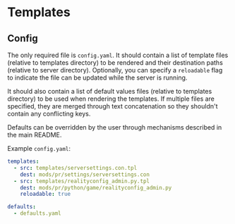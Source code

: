 # Templates

## Config

The only required file is `config.yaml`. 
It should contain a list of template files (relative to templates directory) to be rendered
and their destination paths (relative to server directory).
Optionally, you can specify a `reloadable` flag to indicate the file can be updated while the server is running.

It should also contain a list of default values files (relative to templates directory) to be used when rendering the templates.
If multiple files are specified, they are merged through text concatenation so they shouldn't contain any conflicting keys.

Defaults can be overridden by the user through mechanisms described in the main README.

Example `config.yaml`:

```yaml
templates:
  - src: templates/serversettings.con.tpl
    dest: mods/pr/settings/serversettings.con
  - src: templates/realityconfig_admin.py.tpl
    dest: mods/pr/python/game/realityconfig_admin.py
    reloadable: true

defaults:
  - defaults.yaml
```
